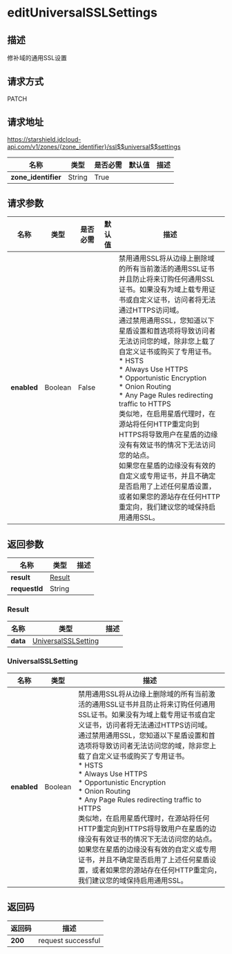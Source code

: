 # editUniversalSSLSettings


## 描述
修补域的通用SSL设置

## 请求方式
PATCH

## 请求地址
https://starshield.jdcloud-api.com/v1/zones/{zone_identifier}/ssl$$universal$$settings

|名称|类型|是否必需|默认值|描述|
|---|---|---|---|---|
|**zone_identifier**|String|True| | |

## 请求参数
|名称|类型|是否必需|默认值|描述|
|---|---|---|---|---|
|**enabled**|Boolean|False| |禁用通用SSL将从边缘上删除域的所有当前激活的通用SSL证书并且防止将来订购任何通用SSL证书。如果没有为域上载专用证书或自定义证书，访问者将无法通过HTTPS访问域。<br>通过禁用通用SSL，您知道以下星盾设置和首选项将导致访问者无法访问您的域，除非您上载了自定义证书或购买了专用证书。<br>  * HSTS<br>  * Always Use HTTPS<br>  * Opportunistic Encryption<br>  * Onion Routing<br>  * Any Page Rules redirecting traffic to HTTPS<br>类似地，在启用星盾代理时，在源站将任何HTTP重定向到HTTPS将导致用户在星盾的边缘没有有效证书的情况下无法访问您的站点。<br>如果您在星盾的边缘没有有效的自定义或专用证书，并且不确定是否启用了上述任何星盾设置，或者如果您的源站存在任何HTTP重定向，我们建议您的域保持启用通用SSL。<br>|


## 返回参数
|名称|类型|描述|
|---|---|---|
|**result**|[Result](editUniversalSSLSettings#result)| |
|**requestId**|String| |

### <div id="result">Result</div>
|名称|类型|描述|
|---|---|---|
|**data**|[UniversalSSLSetting](editUniversalSSLSettings#universalsslsetting)| |
### <div id="universalsslsetting">UniversalSSLSetting</div>
|名称|类型|描述|
|---|---|---|
|**enabled**|Boolean|禁用通用SSL将从边缘上删除域的所有当前激活的通用SSL证书并且防止将来订购任何通用SSL证书。如果没有为域上载专用证书或自定义证书，访问者将无法通过HTTPS访问域。<br>通过禁用通用SSL，您知道以下星盾设置和首选项将导致访问者无法访问您的域，除非您上载了自定义证书或购买了专用证书。<br>  * HSTS<br>  * Always Use HTTPS<br>  * Opportunistic Encryption<br>  * Onion Routing<br>  * Any Page Rules redirecting traffic to HTTPS<br>类似地，在启用星盾代理时，在源站将任何HTTP重定向到HTTPS将导致用户在星盾的边缘没有有效证书的情况下无法访问您的站点。<br>如果您在星盾的边缘没有有效的自定义或专用证书，并且不确定是否启用了上述任何星盾设置，或者如果您的源站存在任何HTTP重定向，我们建议您的域保持启用通用SSL。|

## 返回码
|返回码|描述|
|---|---|
|**200**|request successful|
